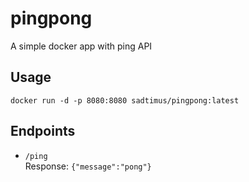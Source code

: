 # pingpong
A simple docker app with ping API

## Usage

```
docker run -d -p 8080:8080 sadtimus/pingpong:latest
```

## Endpoints

- `/ping`  
  Response: `{"message":"pong"}`
